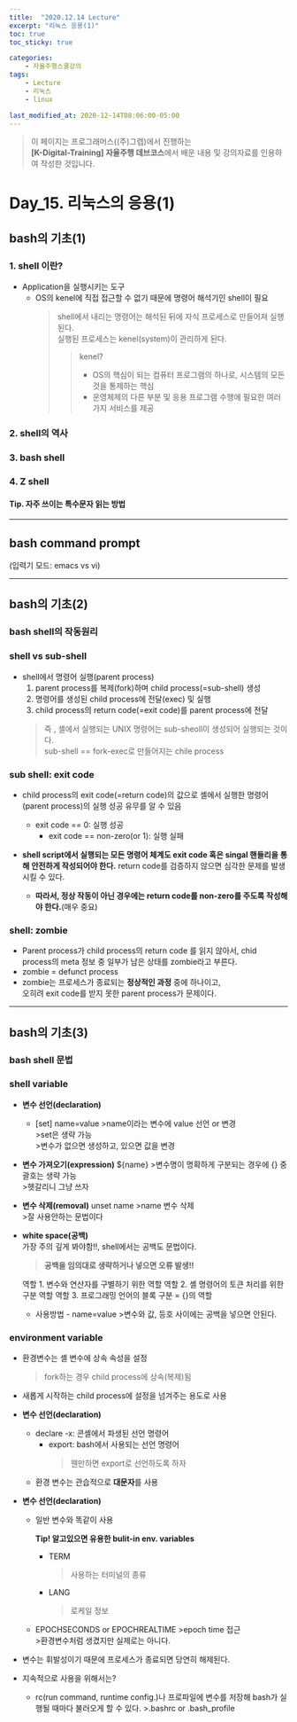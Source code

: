 ```yaml
---
title:  "2020.12.14 Lecture"
excerpt: "리눅스 응용(1)"
toc: true
toc_sticky: true

categories:
    - 자율주행스쿨강의
tags:
    - Lecture
    - 리눅스
    - linux

last_modified_at: 2020-12-14T08:06:00-05:00
---
```


>이 페이지는 프로그래머스((주)그렙)에서 진행하는\
**[K-Digital-Training] 자율주행 데브코스**에서 배운 내용 및 강의자료를 인용하여 작성한 것입니다.

# **Day_15. 리눅스의 응용(1)**

## **bash의 기초(1)**

### **1. shell 이란?**

* Application을 실행시키는 도구
  + OS의 kenel에 직접 접근할 수 없기 때문에 명령어 해석기인 shell이 필요
    >shell에서 내리는 명령어는 해석된 뒤에 자식 프로세스로 만들어져 실행된다.\
    >실행된 프로세스는 kenel(system)이 관리하게 된다.
    >>kenel?
    >>
    >>* OS의 핵심이 되는 컴퓨터 프로그램의 하나로, 시스템의 모든 것을 통제하는 핵심
    >>* 운영체제의 다른 부분 및 응용 프로그램 수행에 필요한 여러 가지 서비스를 제공

### **2. shell의 역사**

### **3. bash shell**

### **4. Z shell**

#### **Tip. 자주 쓰이는 특수문자 읽는 방법**

---

## **bash command prompt**

(입력기 모드: emacs vs vi)

---
## **bash의 기초(2)**
### **bash shell의 작동원리**

### shell vs sub-shell

* shell에서 명령어 실행(parent process)
    1. parent process를 복제(fork)하며 child process(=sub-shell) 생성
    2. 명령어를 생성된 child process에 전달(exec) 및 실행
    4. child process의 return code(=exit code)를 parent process에 전달
    >즉 , 셸에서 실행되는 UNIX 명령어는 sub-sheoll이 생성되어 실행되는 것이다.\
    >sub-shell == fork-exec로 만들어지는 chile process
    >
### sub shell: exit code

* child process의 exit code(=return code)의 값으로 셸에서 실행한 명령어(parent process)의 실행 성공 유무를 알 수 있음
  + exit code == 0: 실행 성공
    + exit code == non-zero(or 1): 실행 실패

* **shell script에서 실행되는 모든 명령어 체계도 exit code 혹은 singal 핸들리을 통해 안전하게 작성되어야 한다.**
  return code를 검증하지 않으면 심각한 문제를 발생시킬 수 있다.
  + **따라서, 정상 작동이 아닌 경우에는 return code를 non-zero를 주도록 작성해야 한다.**(매우 중요)



### shell: zombie

* Parent process가 child process의 return code 를 읽지 않아서, chid process의 meta 정보 중 일부가 남은 상태를 zombie라고 부른다.
* zombie = defunct process
* zombie는 프로세스가 종료되는 **정상적인 과정** 중에 하나이고, \
오히려 exit code를 받지 못한 parent process가 문제이다.

---

## **bash의 기초(3)**

### **bash shell 문법**

### **shell variable**

* **변수 선언(declaration)**
  + [set] name=value
        >name이라는 변수에 value 선언 or 변경\
        >set은 생략 가능\
        >변수가 없으면 생성하고, 있으면 값을 변경

* **변수 가져오기(expression)**
  ${name}
        >변수명이 명확하게 구분되는 경우에 {} 중괄호는 생략 가능\
        >헷갈리니 그냥 쓰자

* **변수 삭제(removal)**
  unset name
        >name 변수 삭제\
        >잘 사용안하는 문법이다

* **white space(공백)**\
가장 주의 깊게 봐야함!!, shell에서는 공백도 문법이다.
    >**공백을 임의대로 생략하거나 넣으면 오류 발생!!**
    
  역할 1. 변수와 연산자를 구별하기 위한 역할
  역할 2. 셸 명령어의 토큰 처리를 위한 구분 역할
  역할 3. 프로그래밍 언어의 블록 구분 = {}의 역할

  + 사용방법
        - name=value
            >변수와 값, 등호 사이에는 공백을 넣으면 안된다.


### **environment variable**
* 환경변수는 셸 변수에 상속 속성을 설정
    >fork하는 경우 child process에 상속(복제)됨
* 새롭게 시작하는 child process에 설정을 넘겨주는 용도로 사용

* **변수 선언(declaration)**
  + declare -x: 콘셸에서 파생된 선언 명령어
    + export: bash에서 사용되는 선언 명령어
        >웬만하면 export로 선언하도록 하자
  + 환경 변수는 관습적으로 **대문자**를 사용

* **변수 선언(declaration)**
  + 일반 변수와 똑같이 사용

    **Tip! 알고있으면 유용한 bulit-in env. variables**
    + TERM
        >사용하는 터미널의 종류
    + LANG
        >로케일 정보
  + EPOCHSECONDS or EPOCHREALTIME
        >epoch time 접근\
        >환경변수처럼 생겼지만 실제로는 아니다.

* 변수는 휘발성이기 때문에 프로세스가 종료되면 당연히 해제된다.
* 지속적으로 사용을 위해서는?
  + rc(run command, runtime config.)나 프로파일에 변수를 저장해 bash가 실행될 때마다 불러오게 할 수 있다.
        >.bashrc or .bash_profile